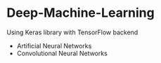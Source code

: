 # Deep-Machine-Learning
Using Keras library with TensorFlow backend

- Artificial Neural Networks
- Convolutional Neural Networks

